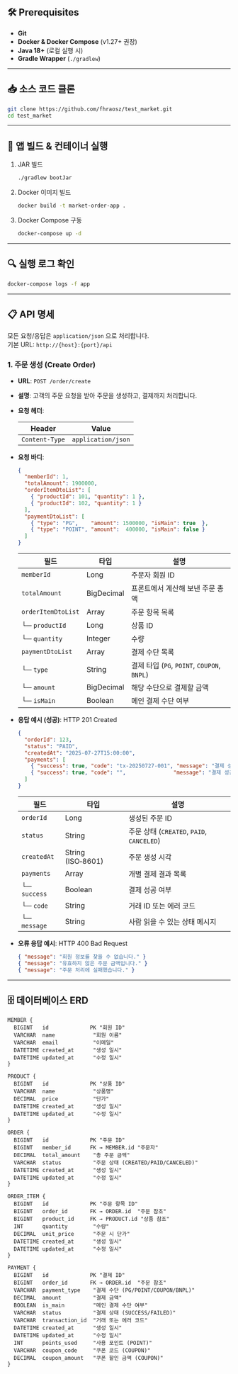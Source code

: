 ## 🛠️ Prerequisites

- **Git**  
- **Docker & Docker Compose** (v1.27+ 권장)  
- **Java 18+** (로컬 실행 시)  
- **Gradle Wrapper** (`./gradlew`)

---

## 📥 소스 코드 클론

```bash
git clone https://github.com/fhraosz/test_market.git
cd test_market
```

---

## 🚀 앱 빌드 & 컨테이너 실행

1. JAR 빌드

    ```bash
    ./gradlew bootJar
    ```

2. Docker 이미지 빌드

    ```bash
    docker build -t market-order-app .
    ```

3. Docker Compose 구동

    ```bash
    docker-compose up -d
    ```

---

## 🔍 실행 로그 확인

```bash
docker-compose logs -f app
```

---

## 📋 API 명세

모든 요청/응답은 `application/json` 으로 처리합니다.  
기본 URL: `http://{host}:{port}/api`

### 1. 주문 생성 (Create Order)

- **URL**: `POST /order/create`  
- **설명**: 고객의 주문 요청을 받아 주문을 생성하고, 결제까지 처리합니다.  
- **요청 헤더**:

    | Header            | Value               |
    |-------------------|---------------------|
    | `Content-Type`    | `application/json`  |

- **요청 바디**:

    ```json
    {
      "memberId": 1,
      "totalAmount": 1900000,
      "orderItemDtoList": [
        { "productId": 101, "quantity": 1 },
        { "productId": 102, "quantity": 1 }
      ],
      "paymentDtoList": [
        { "type": "PG",    "amount": 1500000, "isMain": true  },
        { "type": "POINT", "amount":  400000, "isMain": false }
      ]
    }
    ```

    | 필드               | 타입         | 설명                                      |
    |--------------------|--------------|-------------------------------------------|
    | `memberId`         | Long         | 주문자 회원 ID                            |
    | `totalAmount`      | BigDecimal   | 프론트에서 계산해 보낸 주문 총액          |
    | `orderItemDtoList` | Array        | 주문 항목 목록                            |
    | └─ `productId`     | Long         | 상품 ID                                   |
    | └─ `quantity`      | Integer      | 수량                                      |
    | `paymentDtoList`   | Array        | 결제 수단 목록                            |
    | └─ `type`          | String       | 결제 타입 (`PG`, `POINT`, `COUPON`, `BNPL`) |
    | └─ `amount`        | BigDecimal   | 해당 수단으로 결제할 금액                 |
    | └─ `isMain`        | Boolean      | 메인 결제 수단 여부                      |

- **응답 예시 (성공)**: HTTP 201 Created

    ```json
    {
      "orderId": 123,
      "status": "PAID",
      "createdAt": "2025-07-27T15:00:00",
      "payments": [
        { "success": true, "code": "tx-20250727-001", "message": "결제 성공" },
        { "success": true, "code": "",               "message": "결제 성공" }
      ]
    }
    ```

    | 필드         | 타입                | 설명                                    |
    |--------------|---------------------|-----------------------------------------|
    | `orderId`    | Long                | 생성된 주문 ID                          |
    | `status`     | String              | 주문 상태 (`CREATED`, `PAID`, `CANCELED`) |
    | `createdAt`  | String (ISO‑8601)   | 주문 생성 시각                          |
    | `payments`   | Array               | 개별 결제 결과 목록                     |
    | └─ `success` | Boolean             | 결제 성공 여부                          |
    | └─ `code`    | String              | 거래 ID 또는 에러 코드                  |
    | └─ `message` | String              | 사람 읽을 수 있는 상태 메시지           |

- **오류 응답 예시**: HTTP 400 Bad Request

    ```json
    { "message": "회원 정보를 찾을 수 없습니다." }
    { "message": "유효하지 않은 주문 금액입니다." }
    { "message": "주문 처리에 실패했습니다." }
    ```

---

## 🗄️ 데이터베이스 ERD

    MEMBER {
      BIGINT   id             PK "회원 ID"
      VARCHAR  name            "회원 이름"
      VARCHAR  email           "이메일"
      DATETIME created_at      "생성 일시"
      DATETIME updated_at      "수정 일시"
    }

    PRODUCT {
      BIGINT   id             PK "상품 ID"
      VARCHAR  name            "상품명"
      DECIMAL  price           "단가"
      DATETIME created_at      "생성 일시"
      DATETIME updated_at      "수정 일시"
    }

    ORDER {
      BIGINT   id             PK "주문 ID"
      BIGINT   member_id      FK → MEMBER.id "주문자"
      DECIMAL  total_amount    "총 주문 금액"
      VARCHAR  status          "주문 상태 (CREATED/PAID/CANCELED)"
      DATETIME created_at      "생성 일시"
      DATETIME updated_at      "수정 일시"
    }

    ORDER_ITEM {
      BIGINT   id             PK "주문 항목 ID"
      BIGINT   order_id       FK → ORDER.id  "주문 참조"
      BIGINT   product_id     FK → PRODUCT.id "상품 참조"
      INT      quantity        "수량"
      DECIMAL  unit_price      "주문 시 단가"
      DATETIME created_at      "생성 일시"
      DATETIME updated_at      "수정 일시"
    }

    PAYMENT {
      BIGINT   id             PK "결제 ID"
      BIGINT   order_id       FK → ORDER.id  "주문 참조"
      VARCHAR  payment_type    "결제 수단 (PG/POINT/COUPON/BNPL)"
      DECIMAL  amount          "결제 금액"
      BOOLEAN  is_main         "메인 결제 수단 여부"
      VARCHAR  status          "결제 상태 (SUCCESS/FAILED)"
      VARCHAR  transaction_id  "거래 또는 에러 코드"
      DATETIME created_at      "생성 일시"
      DATETIME updated_at      "수정 일시"
      INT      points_used     "사용 포인트 (POINT)"
      VARCHAR  coupon_code     "쿠폰 코드 (COUPON)"
      DECIMAL  coupon_amount   "쿠폰 할인 금액 (COUPON)"
    }
```
